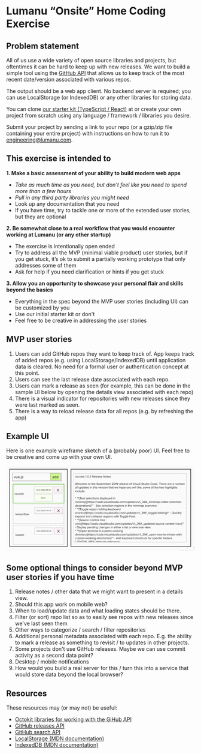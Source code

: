 # Lumanu “Onsite” Home Coding Exercise

## Problem statement

All of us use a wide variety of open source libraries and projects, but oftentimes it can be hard to keep up with new releases. We want to build a simple tool using the [GitHub API](https://docs.github.com/en/rest/reference/repos) that allows us to keep track of the most recent date/version associated with various repos.

The output should be a web app client. No backend server is required; you can use LocalStorage (or IndexedDB) or any other libraries for storing data.

You can clone [our starter kit (TypeScript / React)](https://github.com/lumanu/gh-release-monitor) at or create your own project from scratch using any language / framework / libraries you desire.

Submit your project by sending a link to your repo (or a gzip/zip file containing your entire project) with instructions on how to run it to [engineering@lumanu.com](mailto:engineering@lumanu.com).

## This exercise is intended to
**1. Make a basic assessment of your ability to build modern web apps**
- *Take as much time as you need, but don't feel like you need to spend more than a few hours*
- *Pull in any third party libraries you might need*
- Look up any documentation that you need
- If you have time, try to tackle one or more of the extended user stories, but they are optional

**2. Be somewhat close to a real workflow that you would encounter working at Lumanu (or any other startup)**
- The exercise is intentionally open ended
- Try to address all the MVP (minimal viable product) user stories, but if you get stuck, it’s ok to submit a partially working prototype that only addresses some of them
- Ask for help if you need clarification or hints if you get stuck

**3. Allow you an opportunity to showcase your personal flair and skills beyond the basics**
- Everything in the spec beyond the MVP user stories (including UI) can be customized by you
- Use our initial starter kit or don't
- Feel free to be creative in addressing the user stories


## MVP user stories
1. Users can add GitHub repos they want to keep track of. App keeps track of added repos (e.g. using LocalStorage/IndexedDB) until application data is cleared.   No need for a formal user or authentication concept at this point.
2. Users can see the last release date associated with each repo.
3. Users can mark a release as seen (for example, this can be done in the sample UI below by opening the details view associated with each repo)
4. There is a visual indicator for repositories with new releases since they were last marked as seen.
5. There is a way to reload release data for all repos (e.g. by refreshing the app)

## Example UI
Here is one example wireframe sketch of a (probably poor) UI.  Feel free to be creative and come up with your own UI.

![alt text](src/assets/img/example-ui.png)

## Some optional things to consider beyond MVP user stories if you have time

1. Release notes / other data that we might want to present in a details view.
2. Should this app work on mobile web?
3. When to load/update data and what loading states should be there.
4. Filter (or sort) repo list so as to easily see repos with new releases since we've last seen them
5. Other ways to categorize / search / filter repositories
6. Additional personal metadata associated with each repo.   E.g. the ability to mark a release as something to revisit / to updates in other projects.
7. Some projects don't use GitHub releases.   Maybe we can use commit activity as a second data point?
8. Desktop / mobile notifications
9. How would you build a real server for this / turn this into a service that would store data beyond the local browser?

## Resources
These resources may (or may not) be useful:

- [Octokit libraries for working with the GiHub API](https://developer.github.com/v3/libraries/)
- [GitHub releases API](https://docs.github.com/en/free-pro-team@latest/graphql/reference/objects#release)
- [GitHub search API](https://docs.github.com/en/rest/reference/search)
- [LocalStorage (MDN documentation)](https://developer.mozilla.org/en-US/docs/Web/API/Window/localStorage)
- [IndexedDB (MDN documentation)](https://developer.mozilla.org/en-US/docs/Web/API/IndexedDB_API)
